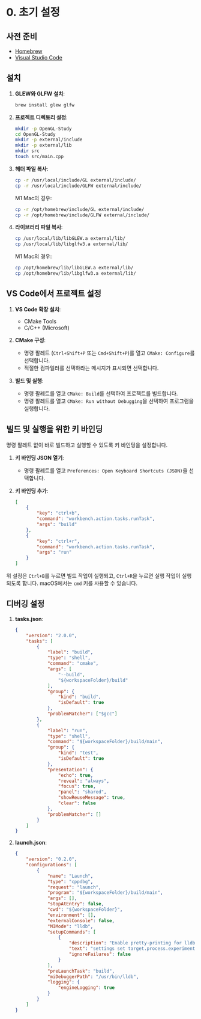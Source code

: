 # 0. 초기 설정

## 사전 준비
- [Homebrew](https://brew.sh/)
- [Visual Studio Code](https://code.visualstudio.com/)

## 설치

1. **GLEW와 GLFW 설치**:

    ```sh
    brew install glew glfw
    ```

2. **프로젝트 디렉토리 설정**:

    ```sh
    mkdir -p OpenGL-Study
    cd OpenGL-Study
    mkdir -p external/include
    mkdir -p external/lib
    mkdir src
    touch src/main.cpp
    ```

3. **헤더 파일 복사**:

    ```sh
    cp -r /usr/local/include/GL external/include/
    cp -r /usr/local/include/GLFW external/include/
    ```

    M1 Mac의 경우:

    ```sh
    cp -r /opt/homebrew/include/GL external/include/
    cp -r /opt/homebrew/include/GLFW external/include/
    ```

4. **라이브러리 파일 복사**:

    ```sh
    cp /usr/local/lib/libGLEW.a external/lib/
    cp /usr/local/lib/libglfw3.a external/lib/
    ```

    M1 Mac의 경우:

    ```sh
    cp /opt/homebrew/lib/libGLEW.a external/lib/
    cp /opt/homebrew/lib/libglfw3.a external/lib/
    ```

## VS Code에서 프로젝트 설정

1. **VS Code 확장 설치**:
    - CMake Tools
    - C/C++ (Microsoft)

2. **CMake 구성**:
    - 명령 팔레트 (`Ctrl+Shift+P` 또는 `Cmd+Shift+P`)를 열고 `CMake: Configure`를 선택합니다.
    - 적절한 컴파일러를 선택하라는 메시지가 표시되면 선택합니다.

3. **빌드 및 실행**:
    - 명령 팔레트를 열고 `CMake: Build`를 선택하여 프로젝트를 빌드합니다.
    - 명령 팔레트를 열고 `CMake: Run without Debugging`을 선택하여 프로그램을 실행합니다.

## 빌드 및 실행을 위한 키 바인딩

명령 팔레트 없이 바로 빌드하고 실행할 수 있도록 키 바인딩을 설정합니다.

1. **키 바인딩 JSON 열기**:
    - 명령 팔레트를 열고 `Preferences: Open Keyboard Shortcuts (JSON)`을 선택합니다.

2. **키 바인딩 추가**:
    ```json
    [
        {
            "key": "ctrl+b",
            "command": "workbench.action.tasks.runTask",
            "args": "build"
        },
        {
            "key": "ctrl+r",
            "command": "workbench.action.tasks.runTask",
            "args": "run"
        }
    ]
    ```

위 설정은 `Ctrl+B`를 누르면 빌드 작업이 실행되고, `Ctrl+R`을 누르면 실행 작업이 실행되도록 합니다. macOS에서는 `cmd` 키를 사용할 수 있습니다.

## 디버깅 설정

1. **tasks.json**:
    ```json
    {
        "version": "2.0.0",
        "tasks": [
            {
                "label": "build",
                "type": "shell",
                "command": "cmake",
                "args": [
                    "--build",
                    "${workspaceFolder}/build"
                ],
                "group": {
                    "kind": "build",
                    "isDefault": true
                },
                "problemMatcher": ["$gcc"]
            },
            {
                "label": "run",
                "type": "shell",
                "command": "${workspaceFolder}/build/main",
                "group": {
                    "kind": "test",
                    "isDefault": true
                },
                "presentation": {
                    "echo": true,
                    "reveal": "always",
                    "focus": true,
                    "panel": "shared",
                    "showReuseMessage": true,
                    "clear": false
                },
                "problemMatcher": []
            }
        ]
    }
    ```

2. **launch.json**:
    ```json
    {
        "version": "0.2.0",
        "configurations": [
            {
                "name": "Launch",
                "type": "cppdbg",
                "request": "launch",
                "program": "${workspaceFolder}/build/main",
                "args": [],
                "stopAtEntry": false,
                "cwd": "${workspaceFolder}",
                "environment": [],
                "externalConsole": false,
                "MIMode": "lldb",
                "setupCommands": [
                    {
                        "description": "Enable pretty-printing for lldb",
                        "text": "settings set target.process.experimental.use-lldb-server false",
                        "ignoreFailures": false
                    }
                ],
                "preLaunchTask": "build",
                "miDebuggerPath": "/usr/bin/lldb",
                "logging": {
                    "engineLogging": true
                }
            }
        ]
    }
    ```